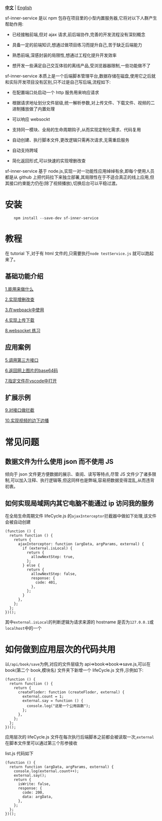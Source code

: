 
[**中文**](https://github.com/xiaodun/sf-inner-service) | [<span style="color:#111">English</span>](https://github.com/xiaodun/sf-inner-service/blob/master/README.md)

sf-inner-service 是以 npm 包存在项目里的小型内置服务器,它将对以下人群产生帮助作用:

- 已经接触前端,但对 ajax 请求,前后端协作,完善的开发流程没有深刻概念

- 具备一定的前端知识,想通过做项目练习而提升自己,苦于缺乏后端能力

- 熟悉前端,深感封装的局限性,想通过工程化提升开发效率

- 想开发一些满足自己交互体验的离线产品,受浏览器器限制,一些功能做不了

sf-inner-service 本质上是一个后端脚本管理平台,数据存储在磁盘,使用它之后就和实际开发项目没有区别,只不过是自己写后端,流程如下:

- 在配置端口处启动一个 http 服务用来响应请求

- 根据请求地址划分文件层级,统一解析参数,对上传文件、下载文件、视频的二进制播放做了内置处理

- 可以响应 websockt

- 支持同一模块、全局的生命周期钩子,从而实现定制化需求、代码复用

- 自动创建、执行脚本文件,更改逻辑只需再次请求,无需重启服务

- 自动支持跨域

- 简化返回形式,可以快速的实现增删改查

sf-inner-service 基于 node.js,实现一对一功能性应用绰绰有余,即每个使用人员都是从 github 上把代码拉下来独立部署,其局限性在于不适合真正的线上应用,但其接口约束能力仍在(除了视频播放),切换后台可以平稳过渡。

# 安装

```
    npm install --save-dev sf-inner-service

```

# 教程

在 tutorial 下,对于有 html 文件的,只需要执行`node testService.js` 就可以跑起来了。

## 基础功能介绍

[1.能用来做什么](https://github.com/xiaodun/sf-inner-service/blob/master/tutorial/1.能用来做什么/1a.md)

[2.实现增删改查](https://github.com/xiaodun/sf-inner-service/blob/master/tutorial/2.实现增删改查/2a.md)

[3.在webpack中使用](https://github.com/xiaodun/sf-inner-service/blob/master/tutorial/3.在webpack中使用/3a.md)

[4.实现上传下载](https://github.com/xiaodun/sf-inner-service/blob/master/tutorial/4.实现上传下载/4a.md)

[8.websocket 练习](https://github.com/xiaodun/sf-inner-service/blob/master/tutorial/8.websocket练习/8a.md)

## 应用案例

[5.调用第三方接口](https://github.com/xiaodun/sf-inner-service/blob/master/tutorial/5.调用第三方接口/5a.md)

[6.返回网上图片的base64码](https://github.com/xiaodun/sf-inner-service/blob/master/tutorial/6.返回网上图片的base64码/6a.md)

[7.指定文件在vscode中打开](https://github.com/xiaodun/sf-inner-service/blob/master/tutorial/7.指定文件在vscode中打开/7a.md)

## 扩展示例

[9.对接口做拦截](https://github.com/xiaodun/sf-inner-service/blob/master/tutorial/9.对接口做拦截/9a.md)

[10.实现视频的边下边播](https://github.com/xiaodun/sf-inner-service/blob/master/tutorial/10.实现视频的边下边播/10a.md)

# 常见问题

## 数据文件为什么使用 json 而不使用 JS

倾向于 json 文件更方便数据的展示、查阅、读写等特点,尽管 JS 文件少了诸多限制,可以加入注释、执行逻辑等,但这同样也是弊端,容易把数据变得混乱,从而违背初衷。

## 如何实现局域网内其它电脑不能通过 ip 访问我的服务

在全局生命周期文件 lifeCycle.js 的`ajaxInterceptor`拦截器中做如下处理,该文件会被自动创建

```
(function () {
  return function () {
    return {
      ajaxInterceptor: function (argData, argParams, external) {
        if (external.isLocal) {
          return {
            allowNextStep: true,
          };
        } else {
          return {
            allowNextStep: false,
            response: {
              code: 401,
            },
          };
        }
      },
    };
  };
})();
```

其中`external.isLocal`的判断逻辑为请求来源的 hostname 是否为`127.0.0.1`或`localhost`中的一个

# 如何做到应用层次的代码共用

以`/api/book/save`为例,对应的文件层级为 api=>book=>book=>save.js,可以在 book(第二个 book,模块名) 文件夹下新增一个 lifeCycle.js 文件,示例如下:

```
(function () {
  return function () {
    return {
      createFloder: function (createFloder, external) {
        external.count = 1;
        external.say = function () {
          console.log("这是一个公用函数");
        };
      },
    };
  };
})();
```

应用层次的 lifeCycle.js 文件在每次执行后端脚本之前都会被读取一次,`external`在脚本文件里可以通过第三个形参接收

list.js 代码如下

```
(function () {
  return function (argData, argParams, external) {
    console.log(external.count++);
    external.say();
    return {
      isWrite: false,
      response: {
        code: 200,
        data: argData,
      },
    };
  };
})();


```
